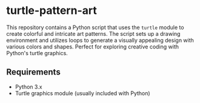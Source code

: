 # turtle-pattern-art

This repository contains a Python script that uses the `turtle` module to create colorful and intricate art patterns. The script sets up a drawing environment and utilizes loops to generate a visually appealing design with various colors and shapes. Perfect for exploring creative coding with Python's turtle graphics.

## Requirements

- Python 3.x
- Turtle graphics module (usually included with Python)


